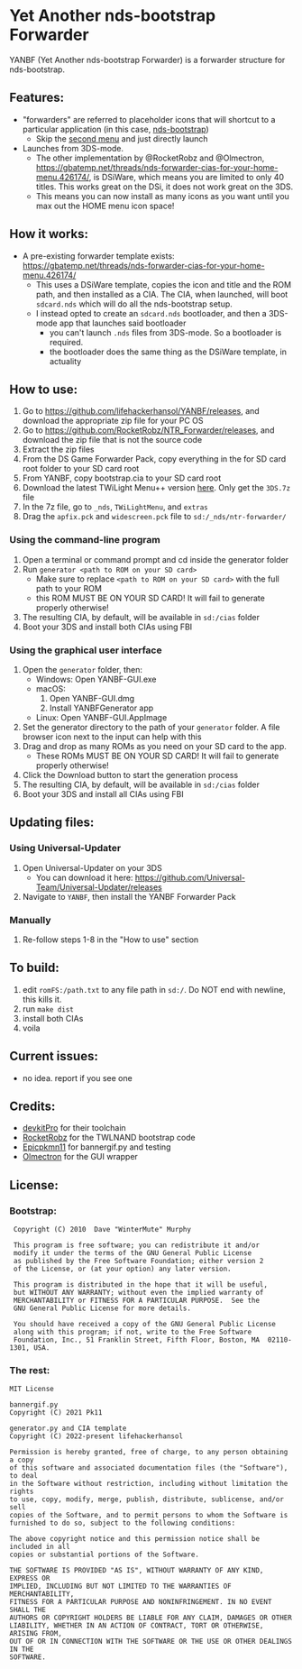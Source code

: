 Yet Another nds-bootstrap Forwarder
=======

YANBF (Yet Another nds-bootstrap Forwarder) is a forwarder structure for nds-bootstrap.

## Features:
- "forwarders" are referred to placeholder icons that will shortcut to a particular application (in this case, [nds-bootstrap](https://github.com/DS-Homebrew/nds-bootstrap))
    - Skip the [second menu](https://github.com/DS-Homebrew/TWiLightMenu) and just directly launch
- Launches from 3DS-mode.
    - The other implementation by @RocketRobz and @Olmectron, https://gbatemp.net/threads/nds-forwarder-cias-for-your-home-menu.426174/, is DSiWare, which means you are limited to only 40 titles. This works great on the DSi, it does not work great on the 3DS.
    - This means you can now install as many icons as you want until you max out the HOME menu icon space!

## How it works:
- A pre-existing forwarder template exists: https://gbatemp.net/threads/nds-forwarder-cias-for-your-home-menu.426174/
    - This uses a DSiWare template, copies the icon and title and the ROM path, and then installed as a CIA. The CIA, when launched, will boot `sdcard.nds` which will do all the nds-bootstrap setup.
    - I instead opted to create an `sdcard.nds` bootloader, and then a 3DS-mode app that launches said bootloader
        - you can't launch `.nds` files from 3DS-mode. So a bootloader is required.
        - the bootloader does the same thing as the DSiWare template, in actuality

## How to use:
1. Go to https://github.com/lifehackerhansol/YANBF/releases, and download the appropriate zip file for your PC OS
1. Go to https://github.com/RocketRobz/NTR_Forwarder/releases, and download the zip file that is not the source code
1. Extract the zip files
1. From the DS Game Forwarder Pack, copy everything in the for SD card root folder to your SD card root
1. From YANBF, copy bootstrap.cia to your SD card root
1. Download the latest TWiLight Menu++ version [here](https://github.com/DS-Homebrew/TWiLightMenu/releases). Only get the `3DS.7z` file
1. In the 7z file, go to `_nds`, `TWiLightMenu`, and `extras`
1. Drag the `apfix.pck` and `widescreen.pck` file to `sd:/_nds/ntr-forwarder/`

### Using the command-line program
1. Open a terminal or command prompt and cd inside the generator folder
1. Run `generator <path to ROM on your SD card>`
    - Make sure to replace `<path to ROM on your SD card>` with the full path to your ROM
    - this ROM MUST BE ON YOUR SD CARD! It will fail to generate properly otherwise!
1. The resulting CIA, by default, will be available in `sd:/cias` folder
1. Boot your 3DS and install both CIAs using FBI

### Using the graphical user interface
1. Open the `generator` folder, then:
    - Windows: Open YANBF-GUI.exe
    - macOS: 
        1. Open YANBF-GUI.dmg
        1. Install YANBFGenerator app
    - Linux: Open YANBF-GUI.AppImage
1. Set the generator directory to the path of your `generator` folder. A file browser icon next to the input can help with this
1. Drag and drop as many ROMs as you need on your SD card to the app.
    - These ROMs MUST BE ON YOUR SD CARD! It will fail to generate properly otherwise!
1. Click the Download button to start the generation process
1. The resulting CIA, by default, will be available in `sd:/cias` folder
1. Boot your 3DS and install all CIAs using FBI

## Updating files:
### Using Universal-Updater
1. Open Universal-Updater on your 3DS
    - You can download it here: https://github.com/Universal-Team/Universal-Updater/releases
1. Navigate to `YANBF`, then install the YANBF Forwarder Pack

### Manually
1. Re-follow steps 1-8 in the "How to use" section

## To build:
  1. edit `romFS:/path.txt` to any file path in `sd:/`. Do NOT end with newline, this kills it.
  1. run `make dist`
  1. install both CIAs
  1. voila

## Current issues:
  - no idea. report if you see one

## Credits:
  - [devkitPro](https://devkitpro.org) for their toolchain
  - [RocketRobz](https://github.com/RocketRobz/NTR_Forwarder) for the TWLNAND bootstrap code
  - [Epicpkmn11](https://github.com/Epicpkmn11) for bannergif.py and testing
  - [Olmectron](https://github.com/Olmectron/Simple-Web-App-GUI-for-YANBF-Generator) for the GUI wrapper

## License:

### Bootstrap:
```
 Copyright (C) 2010  Dave "WinterMute" Murphy

 This program is free software; you can redistribute it and/or
 modify it under the terms of the GNU General Public License
 as published by the Free Software Foundation; either version 2
 of the License, or (at your option) any later version.

 This program is distributed in the hope that it will be useful,
 but WITHOUT ANY WARRANTY; without even the implied warranty of
 MERCHANTABILITY or FITNESS FOR A PARTICULAR PURPOSE.  See the
 GNU General Public License for more details.

 You should have received a copy of the GNU General Public License
 along with this program; if not, write to the Free Software
 Foundation, Inc., 51 Franklin Street, Fifth Floor, Boston, MA  02110-1301, USA.
```

### The rest:
```
MIT License

bannergif.py
Copyright (C) 2021 Pk11

generator.py and CIA template
Copyright (C) 2022-present lifehackerhansol

Permission is hereby granted, free of charge, to any person obtaining a copy
of this software and associated documentation files (the "Software"), to deal
in the Software without restriction, including without limitation the rights
to use, copy, modify, merge, publish, distribute, sublicense, and/or sell
copies of the Software, and to permit persons to whom the Software is
furnished to do so, subject to the following conditions:

The above copyright notice and this permission notice shall be included in all
copies or substantial portions of the Software.

THE SOFTWARE IS PROVIDED "AS IS", WITHOUT WARRANTY OF ANY KIND, EXPRESS OR
IMPLIED, INCLUDING BUT NOT LIMITED TO THE WARRANTIES OF MERCHANTABILITY,
FITNESS FOR A PARTICULAR PURPOSE AND NONINFRINGEMENT. IN NO EVENT SHALL THE
AUTHORS OR COPYRIGHT HOLDERS BE LIABLE FOR ANY CLAIM, DAMAGES OR OTHER
LIABILITY, WHETHER IN AN ACTION OF CONTRACT, TORT OR OTHERWISE, ARISING FROM,
OUT OF OR IN CONNECTION WITH THE SOFTWARE OR THE USE OR OTHER DEALINGS IN THE
SOFTWARE.
```
